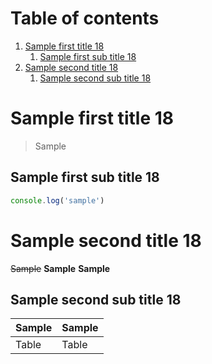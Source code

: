 # Table of contents

1. [Sample first title 18](#sample-first-title-18)
   1. [Sample first sub title 18](#sample-first-sub-title-18)
1. [Sample second title 18](#sample-second-title-18)
   1. [Sample second sub title 18](#sample-second-sub-title-18)

# Sample first title 18

> Sample

## Sample first sub title 18

```javascript
console.log('sample')
```

# Sample second title 18

~~Sample~~
**Sample**
**Sample**

## Sample second sub title 18

| Sample | Sample |
| ------ | ------ |
| Table  | Table  |
